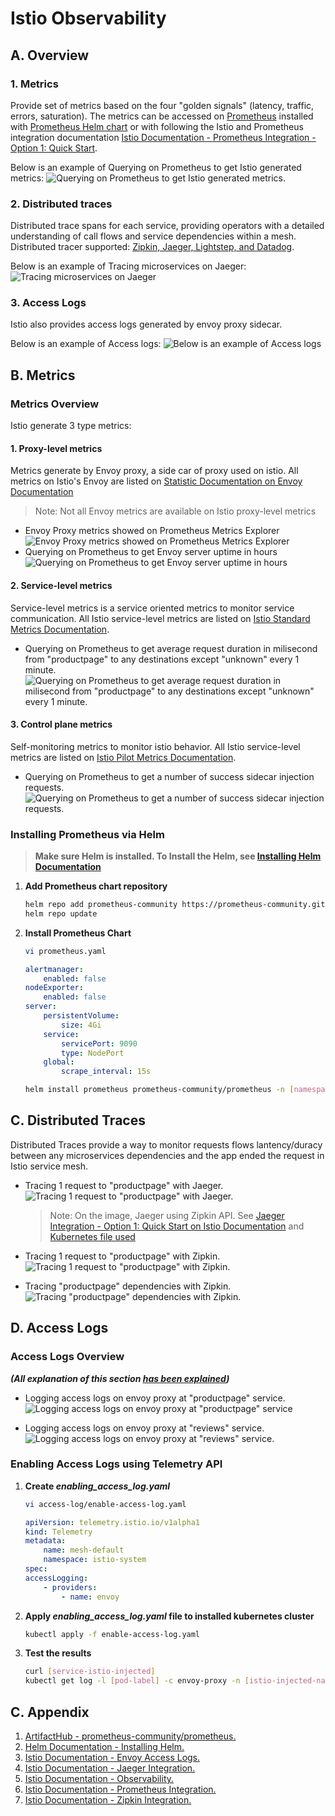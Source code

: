 # Istio Observability

## A. Overview

### 1. Metrics

Provide set of metrics based on the four "golden signals" (latency, traffic, errors, saturation). The metrics can be accessed on [Prometheus](https://istio.io/latest/about/faq/#metrics-and-logs) installed with [Prometheus Helm chart](https://artifacthub.io/packages/helm/prometheus-community/prometheus) or with following the Istio and Prometheus integration documentation [Istio Documentation - Prometheus Integration - Option 1: Quick Start](https://istio.io/latest/docs/ops/integrations/prometheus/#option-1-quick-start).

Below is an example of Querying on Prometheus to get Istio generated metrics:
![Querying on Prometheus to get Istio generated metrics.](img/i-3-doc_istio-obervability_0.jpeg)

### 2. Distributed traces

Distributed trace spans for each service, providing operators with a detailed understanding of call flows and service dependencies within a mesh.  Distributed tracer supported: [Zipkin, Jaeger, Lightstep, and Datadog](https://istio.io/latest/docs/concepts/observability/#distributed-traces). 

Below is an example of Tracing microservices on Jaeger:
![Tracing microservices on Jaeger](img/i-3-doc_istio-obervability_5.png)

### 3. Access Logs

Istio also provides access logs generated by envoy proxy sidecar.

Below is an example of Access logs:
![Below is an example of Access logs](img/i-3-doc_istio-obervability_9.png)

## B. Metrics

### Metrics Overview

Istio generate 3 type metrics:

#### 1. Proxy-level metrics

Metrics generate by Envoy proxy, a side car of proxy used on istio. All metrics on Istio's Envoy are listed on [Statistic Documentation on Envoy Documentation](https://www.envoyproxy.io/docs/envoy/latest/configuration/configuration)

> Note: Not all Envoy metrics are available on Istio proxy-level metrics

* Envoy Proxy metrics showed on Prometheus Metrics Explorer
![Envoy Proxy metrics showed on Prometheus Metrics Explorer](img/i-3-doc_istio-obervability_1.jpeg)
* Querying on Prometheus to get Envoy server uptime in hours
![Querying on Prometheus to get Envoy server uptime in hours](img/i-3-doc_istio-obervability_2.jpeg)

#### 2. Service-level metrics

Service-level metrics is a service oriented metrics to monitor service communication. All Istio service-level metrics are listed on [Istio Standard Metrics Documentation](https://istio.io/latest/docs/reference/config/metrics).

* Querying on Prometheus to get average request duration in milisecond from "productpage" to any destinations except "unknown" every 1 minute.
![Querying on Prometheus to get average request duration in milisecond from "productpage" to any destinations except "unknown" every 1 minute. ](img/i-3-doc_istio-obervability_3.jpeg)

#### 3. Control plane metrics

Self-monitoring metrics to monitor istio behavior. All Istio service-level metrics are listed on [Istio Pilot Metrics Documentation](https://istio.io/latest/docs/reference/commands/pilot-discovery/#metrics).

* Querying on Prometheus to get a number of success sidecar injection requests.
![Querying on Prometheus to get a number of success sidecar injection requests.](img/i-3-doc_istio-obervability_4.jpeg)

### Installing Prometheus via Helm

> **Make sure Helm is installed. To Install the Helm, see [Installing Helm Documentation](https://helm.sh/docs/intro/install/)**

1. **Add Prometheus chart repository**

    ```bash
    helm repo add prometheus-community https://prometheus-community.github.io/helm-charts
    helm repo update
    ```

1. **Install Prometheus Chart**

    ```bash
    vi prometheus.yaml
    ```

    ```yaml
    alertmanager:
        enabled: false
    nodeExporter:
        enabled: false
    server:
        persistentVolume:
            size: 4Gi
        service:
            servicePort: 9090
            type: NodePort
        global:
            scrape_interval: 15s
    ```

    ```bash
    helm install prometheus prometheus-community/prometheus -n [namespace] --create-namespace -f prometheus.yaml
    ```

## C. Distributed Traces

Distributed Traces provide a way to monitor requests flows lantency/duracy between any microservices dependencies and the app ended the request in Istio service mesh.

* Tracing 1 request to "productpage" with Jaeger.
![Tracing 1 request to "productpage" with Jaeger.](img/i-3-doc_istio-obervability_6.png)

    > Note: On the image, Jaeger using Zipkin API. See [Jaeger Integration - Option 1: Quick Start on Istio Documentation](https://istio.io/latest/docs/ops/integrations/jaeger/#option-1-quick-start) and [Kubernetes file used](https://raw.githubusercontent.com/istio/istio/release-1.13/samples/addons/jaeger.yaml)

* Tracing 1 request to "productpage" with Zipkin.
![Tracing 1 request to "productpage" with Zipkin.](img/i-3-doc_istio-obervability_7.png)

* Tracing "productpage" dependencies with Zipkin.
![Tracing "productpage" dependencies with Zipkin.](img/i-3-doc_istio-obervability_8.png)

## D. Access Logs

### Access Logs Overview

**_(All explanation of this section [has been explained](#3-access-logs))_**

* Logging access logs on envoy proxy at "productpage" service.
![Logging access logs on envoy proxy at "productpage" service](img/i-3-doc_istio-obervability_9.png)

* Logging access logs on envoy proxy at "reviews" service.
![Logging access logs on envoy proxy at "reviews" service.](img/i-3-doc_istio-obervability_10.png)

### Enabling Access Logs using Telemetry API

1. **Create _enabling_access_log.yaml_**

    ```bash
    vi access-log/enable-access-log.yaml
    ```

    ```yaml
    apiVersion: telemetry.istio.io/v1alpha1
    kind: Telemetry
    metadata:
        name: mesh-default
        namespace: istio-system
    spec:
    accessLogging:
        - providers:
            - name: envoy
    ```

1. **Apply _enabling_access_log.yaml_ file to installed kubernetes cluster**

    ```bash
    kubectl apply -f enable-access-log.yaml
    ```

1. **Test the results**

    ```bash
    curl [service-istio-injected]
    kubectl get log -l [pod-label] -c envoy-proxy -n [istio-injected-namespace]
    ```


## C. Appendix

1. [ArtifactHub - prometheus-community/prometheus.](https://artifacthub.io/packages/helm/prometheus-community/prometheus)
1. [Helm Documentation - Installing Helm.](https://helm.sh/docs/intro/install/)
1. [Istio Documentation - Envoy Access Logs.](https://istio.io/latest/docs/tasks/observability/logs/access-log)
1. [Istio Documentation - Jaeger Integration.](https://istio.io/latest/docs/ops/integrations/jaeger)
1. [Istio Documentation - Observability.](https://istio.io/latest/docs/concepts/observability)
1. [Istio Documentation - Prometheus Integration.](https://istio.io/latest/docs/ops/integrations/prometheus)
1. [Istio Documentation - Zipkin Integration.](https://istio.io/latest/docs/ops/integrations/zipkin)